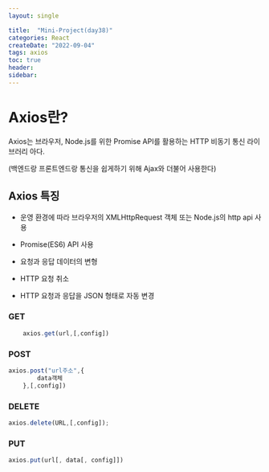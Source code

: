 ```yaml
---
layout: single 

title:  "Mini-Project(day38)" 
categories: React
createDate: "2022-09-04"
tags: axios
toc: true
header:
sidebar: 
---
```


# Axios란?

Axios는 브라우저, Node.js를 위한 Promise API를 활용하는 HTTP 비동기 통신 라이브러리 아다.

(백엔드랑 프론트엔드랑 통신을 쉽게하기 위해 Ajax와 더불어 사용한다)



## Axios 특징

- 운영 환경에 따라 브라우저의 XMLHttpRequest 객체 또는 Node.js의 http api 사용

- Promise(ES6) API 사용
- 요청과 응답 데이터의 변형
- HTTP 요청 취소
- HTTP 요청과 응답을 JSON 형태로 자동 변경

### GET

```js
	axios.get(url,[,config])	
```

### POST

```js
axios.post("url주소",{
    	data객체
    },[,config])
```

### DELETE

```js 
axios.delete(URL,[,config]);
```

### PUT

```js
axios.put(url[, data[, config]])
```

